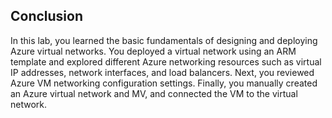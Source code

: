## Conclusion

In this lab, you learned the basic fundamentals of designing and deploying Azure virtual networks. You deployed a virtual network using an ARM template and explored different Azure networking resources such as virtual IP addresses, network interfaces, and load balancers. Next, you reviewed Azure VM networking configuration settings. Finally, you manually created an Azure virtual network and MV, and connected the VM to the virtual network. 